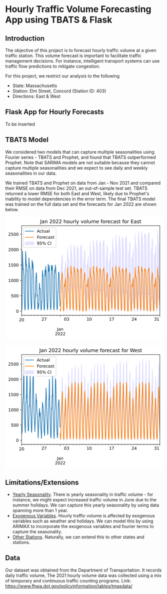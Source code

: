 # Hourly Traffic Volume Forecasting App using TBATS & Flask

## **Introduction**
The objective of this project is to forecast hourly traffic volume at a given traffic station. This volume forecast is important to facilitate traffic management decisions. For instance, intelligent transport systems can use traffic flow predictions to mitigate congestion.

For this project, we restrict our analysis to the following
* State: Massachusetts
* Station: Elm Street, Concord (Station ID: 403)
* Directions: East & West

## **Flask App for Hourly Forecasts**

To be inserted

## **TBATS Model**
We considered two models that can capture multiple seasonalities using Fourier series - TBATS and Prophet, and found that TBATS outperformed Prophet. Note that SARIMA models are not suitable because they cannot capture multiple seasonalities and we expect to see daily and weekly seasonalities in our data.

We trained TBATS and Prophet on data from Jan - Nov 2021 and compared their RMSE on data from Dec 2021, an out-of-sample test set. TBATS returned a lower RMSE for both East and West, likely due to Prophet's inability to model dependencies in the error term. The final TBATS model was trained on the full data set and the forecasts for Jan 2022 are shown below.

<img src="images/east_forecast.png" width="840"><br>  
<img src="images/west_forecast.png" width="840">

## **Limitations/Extensions**
* <ins>Yearly Seasonality</ins>. There is yearly seasonality in traffic volume - for instance, we might expect increased traffic volume in June due to the summer holidays. We can capture this yearly seasonality by using data spanning more than 1 year.
* <ins>Exogenous Variables</ins>. Hourly traffic volume is affected by exogenous variables such as weather and holidays. We can model this by using ARIMAX to incorporate the exogenous variables and fourier terms to capture the seasonality.
* <ins>Other Stations</ins>. Naturally, we can extend this to other states and stations.  

## **Data**
Our dataset was obtained from the Department of Transportation. It records daily traffic volume, The 2021 hourly volume data was collected using a mix of temporary and continuous traffic counting programs. Link: https://www.fhwa.dot.gov/policyinformation/tables/tmasdata/